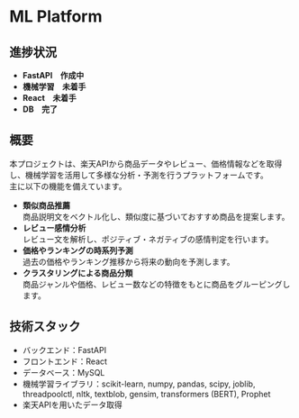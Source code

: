 # ML Platform

## 進捗状況

- **FastAPI　作成中**
- **機械学習　未着手**
- **React　未着手**
- **DB　完了**

## 概要

本プロジェクトは、楽天APIから商品データやレビュー、価格情報などを取得し、機械学習を活用して多様な分析・予測を行うプラットフォームです。  
主に以下の機能を備えています。

- **類似商品推薦**  
  商品説明文をベクトル化し、類似度に基づいておすすめ商品を提案します。  
- **レビュー感情分析**  
  レビュー文を解析し、ポジティブ・ネガティブの感情判定を行います。  
- **価格やランキングの時系列予測**  
  過去の価格やランキング推移から将来の動向を予測します。  
- **クラスタリングによる商品分類**  
  商品ジャンルや価格、レビュー数などの特徴をもとに商品をグルーピングします。

## 技術スタック

- バックエンド：FastAPI  
- フロントエンド：React  
- データベース：MySQL  
- 機械学習ライブラリ：scikit-learn, numpy, pandas, scipy, joblib, threadpoolctl, nltk, textblob, gensim, transformers (BERT), Prophet
- 楽天APIを用いたデータ取得
